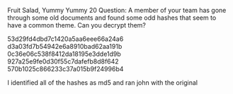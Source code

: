Fruit Salad, Yummy Yummy
20
Question: A member of your team has gone through some old documents and found some odd hashes that seem to have a common theme. Can you decrypt them?

53d29fd4dbd7c1420a5aa6eee66a24a6 d3a03fd7b54942e6a8910bad62aa191b 0c36e06c538f8412da18195e3dde1d9b 927a25e9fe0d30f55c7dafefb8d8f642 570b1025c866233c37a015b9f24996b4

I identified all of the hashes as md5 and ran john with the original 